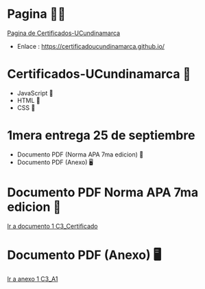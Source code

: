 # Pagina 👩‍💻
[Pagina de Certificados-UCundinamarca](https://certificadoucundinamarca.github.io/)
* Enlace : https://certificadoucundinamarca.github.io/
# Certificados-UCundinamarca 🥇
* JavaScript 💛
* HTML 🩻
* CSS 🎨

# 1mera entrega 25 de septiembre 
* Documento PDF (Norma APA 7ma edicion) 📖
* Documento PDF (Anexo) 🖥️

# Documento PDF Norma APA 7ma edicion 📖
[Ir a documento 1 C3_Certificado](https://drive.google.com/file/d/1QarFz6tJTHLBMXcGJuPpyDLbh4COK1rx/view?usp=sharing)

# Documento PDF (Anexo) 🖥️
[Ir a anexo 1 C3_A1](https://drive.google.com/file/d/15d0jPRc3JJ-JaU3JKU6RKD8M17mdqeh5/view?usp=sharing)

